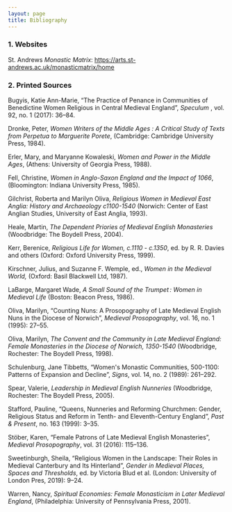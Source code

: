 ```yaml
---
layout: page
title: Bibliography
---
```

### 1. Websites

St. Andrews _Monastic Matrix_: https://arts.st-andrews.ac.uk/monasticmatrix/home


### 2. Printed Sources

  Bugyis, Katie Ann-Marie, “The Practice of Penance in Communities of Benedictine Women Religious in Central Medieval England”, _Speculum_ , vol. 92, no. 1 (2017): 36–84. 


  Dronke, Peter, _Women Writers of the Middle Ages : A Critical Study of Texts from Perpetua to Marguerite Porete_, (Cambridge: Cambridge University Press, 1984).


  Erler, Mary, and Maryanne Kowaleski, _Women and Power in the Middle Ages_, (Athens: University of Georgia Press, 1988).


  Fell, Christine, _Women in Anglo-Saxon England and the Impact of 1066_, (Bloomington: Indiana University Press, 1985).


Gilchrist, Roberta and Marilyn Oliva, _Religious Women in Medieval East Anglia: History and Archaeology c1100-1540_ (Norwich: Center of East Anglian Studies, University of East Anglia, 1993).


Heale, Martin, _The Dependent Priories of Medieval English Monasteries_ (Woodbridge: The Boydell Press, 2004).


Kerr, Berenice, _Religious Life for Women, c.1110 - c.1350_, ed. by R. R. Davies and others (Oxford: Oxford University Press, 1999). 


Kirschner, Julius, and Suzanne F. Wemple, ed., _Women in the Medieval World,_ (Oxford: Basil Blackwell Ltd, 1987).


  LaBarge, Margaret Wade, _A Small Sound of the Trumpet : Women in Medieval Life_ (Boston: Beacon Press, 1986).


  Oliva, Marilyn, “Counting Nuns: A Prosopography of Late Medieval English Nuns in the Diocese of Norwich”, _Medieval Prosopography_, vol. 16, no. 1  (1995): 27–55.


  Oliva, Marilyn, _The Convent and the Community in Late Medieval England: Female Monasteries in the Diocese of Norwich, 1350-1540_ (Woodbridge, Rochester: The Boydell Press, 1998).


  Schulenburg, Jane Tibbetts, “Women's Monastic Communities, 500-1100: Patterns of Expansion and Decline”, _Signs_, vol. 14, no. 2 (1989): 261–292. 


  Spear, Valerie, _Leadership in Medieval English Nunneries_ (Woodbridge, Rochester: The Boydell Press, 2005). 


  Stafford, Pauline, “Queens, Nunneries and Reforming Churchmen: Gender, Religious Status and Reform in Tenth- and Eleventh-Century England”, _Past & Present_, no. 163 (1999): 3–35. 


  Stöber, Karen, “Female Patrons of Late Medieval English Monasteries”, _Medieval Prosopography_, vol. 31 (2016): 115–136. 


  Sweetinburgh, Sheila, “Religious Women in the Landscape: Their Roles in Medieval Canterbury and Its Hinterland”, _Gender in Medieval Places, Spaces and Thresholds_, ed. by Victoria Blud et al. (London: University of London Pres, 2019): 9–24. 


  Warren, Nancy, _Spiritual Economies: Female Monasticism in Later Medieval England_, (Philadelphia: University of Pennsylvania Press, 2001). 


